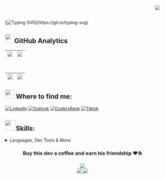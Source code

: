 <!-- [![Tallys Dev](https://user-images.githubusercontent.com/91434644/184407543-c19531af-caf6-4bf4-a0ce-082975b9cfe6.gif)](https://www.canva.com/design/DAFI-AiIj00/BIDsNZV5YCQy-2bP6AAHjA/view?utm_content=DAFI-AiIj00&utm_campaign=designshare&utm_medium=link2&utm_source=sharebutton) -->
<a href="https://visitcount.itsvg.in">
  <img align="right" src="https://visitcount.itsvg.in/api?id=Tallys-Aureliano&label=Profile%20Views&color=2&icon=2&pretty=true" />
</a>

<br>
<br>

[![Typing SVG](https://readme-typing-svg.herokuapp.com/?color=F1C40F&size=35&right=true&vCenter=true&width=1000&lines=Hello,+welcome+to+my+profile!;I'm+Tallys+Aureliano.;+I+was+born+in+2003+and+I+live+in+São+Fernando/RN.;I+am+currently+studying+Information+Systems+at+UFRN.;I'm+a+Back-End+developer,;+but+I+want+to+venture+into+Full-Stack+and+Mobile.;At+the+university+i+work+and+research+with...;Embedded+systems,+IoT,+AI+and+machine+learning...;Thanks+for+reading+this+far!;Keep+swimming...)](https://git.io/typing-svg)

<h2><img src="https://media.giphy.com/media/jK1gJ1K9MBpB4ebCsj/giphy.gif" width="30px" heigth="30px">GitHub Analytics </h2>

<!-- ![](http://github-profile-summary-cards.vercel.app/api/cards/productive-time?username=Tallys-Aureliano&theme=gruvbox&utcOffset=8)
 -->

|![](https://github-readme-streak-stats.herokuapp.com/?user=Tallys-Aureliano&theme=gruvbox&hide_border=true)|![](http://github-profile-summary-cards.vercel.app/api/cards/repos-per-language?username=Tallys-Aureliano&theme=gruvbox)|
|---|---|

<br>

|![](http://github-profile-summary-cards.vercel.app/api/cards/profile-details?username=Tallys-Aureliano&theme=gruvbox)|![](http://github-profile-summary-cards.vercel.app/api/cards/most-commit-language?username=Tallys-Aureliano&theme=gruvbox)|
|---|---|
	
</div>

<h2><img src="https://media.giphy.com/media/mpM654sL8gJumwGmAn/giphy.gif" width="30px" height="30px"> Where to find me:</h2>

[![Linkedin](https://img.shields.io/badge/LinkedIn-FFFFFF?style=for-the-badge&logo=linkedin&logoColor=black)](https://www.linkedin.com/in/tallys-aureliano-91539821b/)
[![Outlook](https://img.shields.io/badge/Microsoft_Outlook-0078D4?style=for-the-badge&logo=microsoft-outlook&logoColor=white)](mailto:tallysaureliano@outlook.com)
[![CodersRank](https://img.shields.io/static/v1?style=for-the-badge&message=CodersRank&color=000000&logo=CodersRank&logoColor=28B463&label=)](https://profile.codersrank.io/user/tallys-aureliano)
[![Tiktok](https://img.shields.io/badge/TikTok-FDFEFE?style=for-the-badge&logo=tiktok&logoColor=black)](https://www.tiktok.com/@tallysau?is_from_webapp=1&sender_device=pc)

<h2><img src="https://media.giphy.com/media/tZIxqCNZhC9YKasYf7/giphy.gif" width="35px" height="35px">Skills:</h2>
<details>
<summary>Languages, Dev Tools & More:</summary>
<br>
<ul><li>
<details>
<summary>Languages</summary>
<br>
<img src="https://img.shields.io/static/v1?style=for-the-badge&message=C&color=222222&logo=C&logoColor=A8B9CC&label=">
<img src="https://img.shields.io/static/v1?style=for-the-badge&message=C%2B%2B&color=00599C&logo=C%2B%2B&logoColor=FFFFFF&label=">
<img src="https://img.shields.io/badge/java-%23ED0000.svg?style=for-the-badge&logo=java&logoColor=white">
<img src="https://img.shields.io/static/v1?style=for-the-badge&message=PHP&color=CF0677&logo=PHP&logoColor=FFFFFF&label=">
<img src="https://img.shields.io/badge/python-110B90?style=for-the-badge&logo=python&logoColor=BCBF00">
<img src="https://img.shields.io/badge/dart-%230175C2.svg?style=for-the-badge&logo=dart&logoColor=white">
<br>
</details></li>
<li> 
<details>
<summary>Frontend Development</summary>
<br>
<img src="https://img.shields.io/static/v1?style=for-the-badge&message=HTML5&color=E34F26&logo=HTML5&logoColor=FFFFFF&label=">
<img src="https://img.shields.io/static/v1?style=for-the-badge&message=CSS3&color=1572B6&logo=CSS3&logoColor=FFFFFF&label=">
<img src="https://img.shields.io/static/v1?style=for-the-badge&message=JavaScript&color=222222&logo=JavaScript&logoColor=F7DF1E&label=">
<img src="https://img.shields.io/badge/react-%2320232a.svg?style=for-the-badge&logo=react&logoColor=%2361DAFB">
<img src="https://img.shields.io/badge/vuejs-%2335495e.svg?style=for-the-badge&logo=vuedotjs&logoColor=%234FC08D">
</details></li>
	
<li>  
<details>
<summary>Backend Development</summary>
<br>
<img src="https://img.shields.io/badge/laravel-%23E60FF8.svg?style=for-the-badge&logo=laravel&logoColor=white">
<img src="https://img.shields.io/badge/node.js-04B405?style=for-the-badge&logo=node.js&logoColor=white">
<img src="https://img.shields.io/badge/nestjs-%23E0234E.svg?style=for-the-badge&logo=nestjs&logoColor=white">
<img src="https://img.shields.io/badge/typescript-%23007ACC.svg?style=for-the-badge&logo=typescript&logoColor=white">
</details></li>
	
<li>  
<details>
<summary>Mobile Development</summary>
<br>
<img src="https://img.shields.io/badge/Flutter-%2302569B.svg?style=for-the-badge&logo=Flutter&logoColor=white">
<img src="https://img.shields.io/badge/kotlin-%237F52FF.svg?style=for-the-badge&logo=kotlin&logoColor=white">
</details></li>

<li>
<details>
<summary>Database</summary>
<br>
<img src="https://img.shields.io/badge/MySQL-00000F?style=for-the-badge&logo=mysql&logoColor=white">
<img src="https://img.shields.io/static/v1?style=for-the-badge&message=PostgreSQL&color=4169E1&logo=PostgreSQL&logoColor=FFFFFF&label=">
<img src="https://img.shields.io/badge/Prisma-3982CE?style=for-the-badge&logo=Prisma&logoColor=white">
</details></li>
<li>
<details>
<summary>OTHER</summary>
<br>
<img src="https://img.shields.io/static/v1?style=for-the-badge&message=Arduino&color=00979D&logo=Arduino&logoColor=FFFFFF&label=">
<img src="https://img.shields.io/static/v1?style=for-the-badge&message=Git&color=D4AC0D&logo=Git&logoColor=FFFFFF&label=">
<img src="https://img.shields.io/badge/Linux-FCC624?style=for-the-badge&logo=linux&logoColor=black">
<img src="https://img.shields.io/badge/Manjaro-35BF5C?style=for-the-badge&logo=Manjaro&logoColor=white">
<img src="https://img.shields.io/badge/docker-%230db7ed.svg?style=for-the-badge&logo=docker&logoColor=white">
</details></li></ul>
</details>

<!-- ![Snake animation](https://github.com/Tallys-Aureliano/Tallys-Aureliano/blob/output/github-contribution-grid-snake.svg)
 -->
 
<h3 align="center">Buy this dev a coffee and earn his friendship ❤☕</h3>
<div align="center">
	<a href="https://user-images.githubusercontent.com/91434644/221060926-d1e27fa5-1253-41de-a6e6-4367616e094f.png">
		<img src="https://img.shields.io/badge/pix-tallysdev%40gmail.com-yellow?style=for-the-badge"/>
	</a>
	<br>
	<a href="https://www.paypal.com/donate/?business=SVWY2BZGUSTYS&no_recurring=0&item_name=Buy+this+dev+a+coffee+and+earn+his+friendship&currency_code=USD">
 		<img src="https://img.shields.io/badge/PayPal-F1C40F?style=for-the-badge&logo=paypal&logoColor=black"/> 
	</a>
	<a href="https://user-images.githubusercontent.com/91434644/221048924-5106131c-56ef-4e8d-bfc3-69b5b4aca5ef.png"> 
 		<img src="https://img.shields.io/badge/QR%20Code-PayPal%20Qr%20Code-yellow?style=for-the-badge"/>
	</a>
</div>
